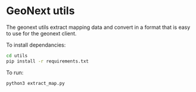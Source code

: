 # GeoNext utils

The geonext utils extract mapping data and convert in a format that is easy to use for the geonext client.

To install dependancies:
```bash
cd utils
pip install -r requirements.txt
```

To run:
```bash
python3 extract_map.py
```
